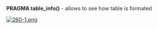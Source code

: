 


  
**PRAGMA table\_info(<table-name>)** - allows to see how table is formated  
  
[![260-1.png](260-1.png)](image.png)  
  

